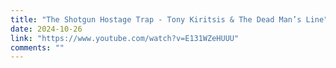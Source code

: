 ```yaml
---
title: "The Shotgun Hostage Trap - Tony Kiritsis & The Dead Man’s Line"
date: 2024-10-26
link: "https://www.youtube.com/watch?v=E131WZeHUUU"
comments: ""
---
```


